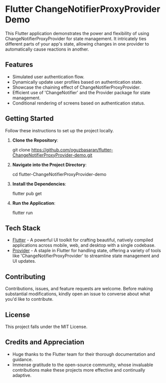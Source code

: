 # Flutter ChangeNotifierProxyProvider Demo

This Flutter application demonstrates the power and flexibility of using ChangeNotifierProxyProvider for state management. It intricately ties different parts of your app's state, allowing changes in one provider to automatically cause reactions in another.

## Features

- Simulated user authentication flow.
- Dynamically update user profiles based on authentication state.
- Showcase the chaining effect of ChangeNotifierProxyProvider.
- Efficient use of 'ChangeNotifier' and the Provider package for state management.
- Conditional rendering of screens based on authentication status.

## Getting Started

Follow these instructions to set up the project locally.

1. **Clone the Repository**:

   git clone https://github.com/oguzbasaran/flutter-ChangeNotifierProxyProvider-demo.git

2. **Navigate into the Project Directory**:

   cd flutter-ChangeNotifierProxyProvider-demo

3. **Install the Dependencies**:

   flutter pub get

4. **Run the Application**:

   flutter run

## Tech Stack

- [Flutter](https://flutter.dev/) - A powerful UI toolkit for crafting beautiful, natively compiled applications across mobile, web, and desktop with a single codebase.
- [Provider](https://pub.dev/packages/provider) - A staple in Flutter for handling state, offering a variety of tools like 'ChangeNotifierProxyProvider' to streamline state management and UI updates.

## Contributing

Contributions, issues, and feature requests are welcome. Before making substantial modifications, kindly open an issue to converse about what you'd like to contribute.

## License

This project falls under the MIT License.

## Credits and Appreciation

- Huge thanks to the Flutter team for their thorough documentation and guidance.
- Immense gratitude to the open-source community, whose invaluable contributions make these projects more effective and continually adaptive.

